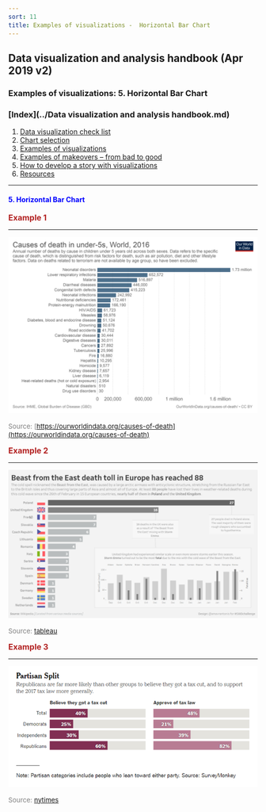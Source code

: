 ```yaml
---
sort: 11
title: Examples of visualizations -  Horizontal Bar Chart 
---
```


## Data visualization and analysis handbook (Apr 2019 v2)
###  Examples of visualizations: 5. Horizontal Bar Chart 

### [Index](../Data visualization and analysis handbook.md)

1. [Data visualization check list](1_checklist.md)
1. [Chart selection](2_chartselection.md)
1. [Examples of visualizations](3_chartindex.md)
1. [Examples of makeovers – from bad to good](4_makeover.md)
1. [How to develop a story with visualizations](5_story.md)
1. [Resources](6_resources.md)


***


#### <span style="color:blue; ">5. Horizontal Bar Chart </span>

<span style="color:FireBrick; font-size:12pt; font-weight : bold;">Example 1</Span>

***

![png](img/Picture16.png)

<span style="color:gray; font-size:10pt;">Source: [https://ourworldindata.org/causes-of-death](https://ourworldindata.org/causes-of-death)</span>

<span style="color:FireBrick; font-size:12pt; font-weight : bold;">Example 2</Span>

***

![png](img/Picture70.png)

<span style="color:gray; font-size:10pt;">Source: [tableau](https://public.tableau.com/profile/athan.mavrantonis#!/vizhome/BeastFromtheEastDeathToll/BeastfromtheEastDeathToll
)</span>


<span style="color:FireBrick; font-size:12pt; font-weight : bold;">Example 3</Span>

***

![png](img/Picture71.png)

<span style="color:gray; font-size:10pt;">Source: [nytimes](https://www.nytimes.com/2019/04/14/business/economy/income-tax-cut.html?&moduleDetail=section-news-2&action=click&contentCollection=Business%20Day&region=Footer&module=MoreInSection&version=WhatsNext&contentID=WhatsNext&pgtype=article)</span>


